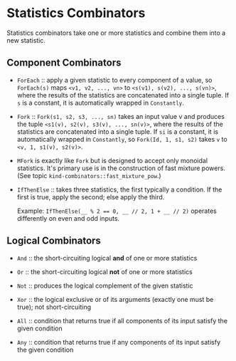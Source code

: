 # Statistics Combinators

Statistics combinators take one or more statistics and combine
them into a new statistic.

## Component Combinators

+ `ForEach` :: apply a given statistic to every component of a value,
    so  `ForEach(s)` maps `<v1, v2, ..., vn>` to `<s(v1), s(v2), ..., s(vn)>`,
    where the results of the statistics are concatenated into
    a single tuple.
    If `s` is a constant, it is automatically wrapped in `Constantly`.

+ `Fork` :: `Fork(s1, s2, s3, ..., sn)` takes an input value v
    and produces the tuple `<s1(v), s2(v), s3(v), ..., sn(v)>`,
    where the results of the statistics are concatenated into
    a single tuple.
    If `si` is a constant, it is automatically wrapped in `Constantly`,
    so `Fork(Id, 1, s1, s2)` takes `v` to `<v, 1, s1(v), s2(v)>`.

+ `MFork` is exactly like `Fork` but is designed to accept only
   monoidal statistics. It's primary use is in the construction
   of fast mixture powers. (See topic `kind-combinators::fast_mixture_pow`.)

+ `IfThenElse` :: takes three statistics, the first typically a condition.
   If the first is true, apply the second; else apply the third.

   Example: `IfThenElse(__ % 2 == 0, __ // 2, 1 + __ // 2)` operates differently
   on even and odd inputs.

## Logical Combinators

+ `And` :: the short-circuiting logical **and** of one or more statistics

+ `Or` :: the short-circuiting logical **not** of one or more statistics

+ `Not` :: produces the logical complement of the given statistic

+ `Xor` :: the logical exclusive or of its arguments (exactly one must be true);
    not short-circuiting

+ `All` :: condition that returns true if all components of its input
   satisfy the given condition
   
+ `Any` :: condition that returns true if any components of its input
   satisfy the given condition
